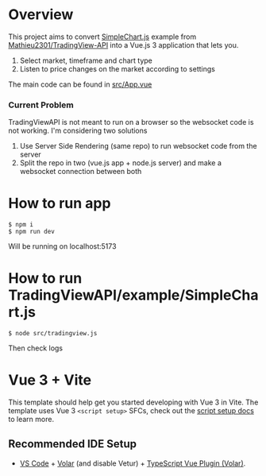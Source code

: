 # Overview

This project aims to convert [SimpleChart.js](https://github.com/Mathieu2301/TradingView-API/blob/main/examples/SimpleChart.js) example from [Mathieu2301/TradingView-API](https://github.com/Mathieu2301/TradingView-API) into a Vue.js 3 application that lets you.

1. Select market, timeframe and chart type
2. Listen to price changes on the market according to settings

The main code can be found in [src/App.vue](https://github.com/clins777/trading-view-api-vue-js-example/blob/main/src/App.vue)

### Current Problem

TradingViewAPI is not meant to run on a browser so the websocket code is not working. I'm considering two solutions

1. Use Server Side Rendering (same repo) to run websocket code from the server
2. Split the repo in two (vue.js app + node.js server) and make a websocket connection between both

# How to run app

```
$ npm i
$ npm run dev
```

Will be running on localhost:5173

# How to run TradingViewAPI/example/SimpleChart.js

```
$ node src/tradingview.js
```

Then check logs

# Vue 3 + Vite

This template should help get you started developing with Vue 3 in Vite. The template uses Vue 3 `<script setup>` SFCs, check out the [script setup docs](https://v3.vuejs.org/api/sfc-script-setup.html#sfc-script-setup) to learn more.

## Recommended IDE Setup

- [VS Code](https://code.visualstudio.com/) + [Volar](https://marketplace.visualstudio.com/items?itemName=Vue.volar) (and disable Vetur) + [TypeScript Vue Plugin (Volar)](https://marketplace.visualstudio.com/items?itemName=Vue.vscode-typescript-vue-plugin).
